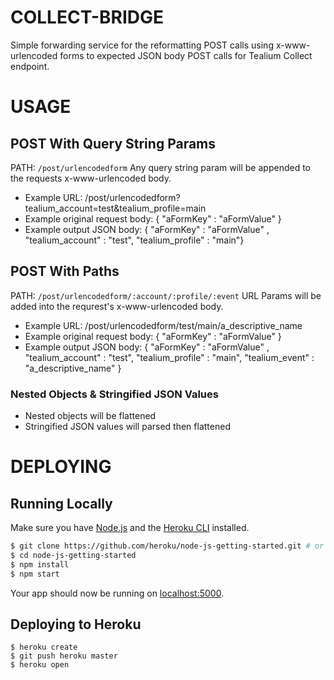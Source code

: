 # COLLECT-BRIDGE
Simple forwarding service for the reformatting POST calls using x-www-urlencoded forms to expected JSON body POST calls for Tealium Collect endpoint.

# USAGE
## POST With Query String Params
PATH: `/post/urlencodedform`
Any query string param will be appended to the requests x-www-urlencoded body.

- Example URL: /post/urlencodedform?tealium_account=test&tealium_profile=main
- Example original request body: { "aFormKey" : "aFormValue" }
- Example output JSON body: { "aFormKey" : "aFormValue" , "tealium_account" : "test", "tealium_profile" : "main"}

## POST With Paths
PATH: `/post/urlencodedform/:account/:profile/:event`
URL Params will be added into the requrest's x-www-urlencoded body.

- Example URL: /post/urlencodedform/test/main/a_descriptive_name
- Example original request body: { "aFormKey" : "aFormValue" }
- Example output JSON body: { "aFormKey" : "aFormValue" , "tealium_account" : "test", "tealium_profile" : "main", "tealium_event" : "a_descriptive_name" }

### Nested Objects & Stringified JSON Values
- Nested objects will be flattened 
- Stringified JSON values will parsed then flattened

# DEPLOYING
## Running Locally
Make sure you have [Node.js](http://nodejs.org/) and the [Heroku CLI](https://cli.heroku.com/) installed.
```sh
$ git clone https://github.com/heroku/node-js-getting-started.git # or clone your own fork
$ cd node-js-getting-started
$ npm install
$ npm start
```
Your app should now be running on [localhost:5000](http://localhost:5000/).

## Deploying to Heroku
```
$ heroku create
$ git push heroku master
$ heroku open
```
